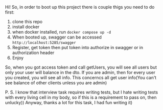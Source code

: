 Hi! So, in order to boot up this project there is couple thigs you need to do first:
1. clone this repo
2. install docker
3. when docker installed, run `docker compose up -d`
4. When booted up, swagger can be accessed `http://localhost:5285/swagger`
5. Register, get token then put token into authorize in swagger or in authorization header
6. Enjoy

So, when you got access token and call getUsers, you will see all users but only your user will balance in the dto.
If you are admin, then for every user you created, you will see all info.
This concerncs all get user info(You can't see balance of other clients unless you are admin)

P. S. I know that interview task requires writing tests, but I hate writing tests with every living cell in my body, so if this is a requirement to pass on, then unlucky))
Anyway, thanks a lot for this task, I had fun writing it)
